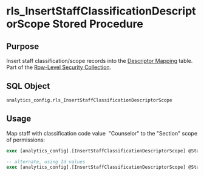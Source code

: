 # rls_InsertStaffClassificationDescriptorScope Stored Procedure

## Purpose

Insert staff classification/scope records into the [Descriptor
Mapping](../../../deployment-guide/descriptor-mapping.md) table. Part of the [Row-Level Security
Collection](./readme.md).

## SQL Object

`analytics_config.rls_InsertStaffClassificationDescriptorScope`

## Usage

Map staff with classification code value  "Counselor" to the "Section" scope of
permissions:

```sql
exec [analytics_config].[InsertStaffClassificationDescriptorScope] @StaffDescriptor = 'Counselor', @Scope = 'Section'

-- alternate, using Id values
exec [analytics_config].[InsertStaffClassificationDescriptorScope] @StaffDescriptorId = 154, @ScopeId = 1
```
